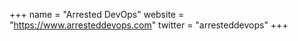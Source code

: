 +++
name = "Arrested DevOps"
website = "https://www.arresteddevops.com"
twitter = "arresteddevops"
+++